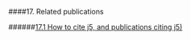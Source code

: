 ####17. Related publications

######[17.1 How to cite j5, and publications citing j5)](chp17_1.html)

